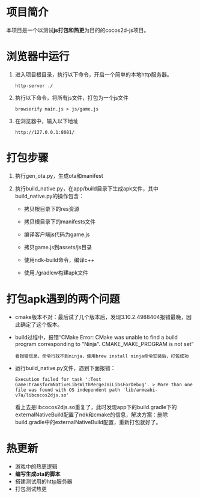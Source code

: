 # 项目简介

本项目是一个以测试**js打包和热更**为目的的cocos2d-js项目。



# 浏览器中运行

1. 进入项目根目录，执行以下命令，开启一个简单的本地http服务器。

   ```
   http-server ./
   ```

2. 执行以下命令，将所有js文件，打包为一个js文件

   ```
   browserify main.js > js/game.js
   ```

3. 在浏览器中，输入以下地址

   ```
   http://127.0.0.1:8081/
   ```



# 打包步骤

1. 执行gen_ota.py，生成ota和manifest

2. 执行build_native.py，在app/build目录下生成apk文件，其中build_native.py的操作包含：

   * 拷贝根目录下的res资源

   * 拷贝根目录下的manifests文件

   * 编译客户端js代码为game.js

   * 拷贝game.js到assets/js目录

   * 使用ndk-build命令，编译c++

   * 使用./gradlew构建apk文件

     

# 打包apk遇到的两个问题

* cmake版本不对：最后试了几个版本后，发现3.10.2.4988404报错最晚，因此确定了这个版本。

* build过程中，报错“CMake Error: CMake was unable to find a build program corresponding to "Ninja". CMAKE_MAKE_PROGRAM is not set”

  ```
  看报错信息，命令行找不到ninja，使用brew install ninja命令安装后，打包成功
  ```

* 运行build_native.py文件，遇到下面报错：

  ```
  Execution failed for task ':Test Game:transformNativeLibsWithMergeJniLibsForDebug'. > More than one file was found with OS independent path 'lib/armeabi-v7a/libcocos2djs.so'
  ```

  看上去是libcocos2djs.so重复了，此时发现app下的build.gradle下的externalNativeBuild配置了ndk和cmake的信息，解决方案：删除build.gradle中的externalNativeBuild配置，重新打包就好了。

  

# 热更新

* 游戏中的热更逻辑
* **编写生成ota的脚本**
* 搭建测试用的http服务器
* 打包测试热更
